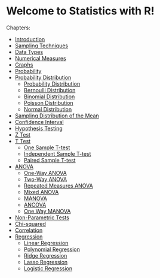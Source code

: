 # Welcome to Statistics with R!

Chapters:

-   [Introduction](chapters/Introduction)
-   [Sampling Techniques](chapters/Sampling-Techniques)
-   [Data Types](chapters/Data-Types)
-   [Numerical Measures](chapters/Numerical-Measures)
-   [Graphs](chapters/Plots-and-Charts)
-   [Probability](chapters/Probability)
-   [Probability Distribution](chapters/Probability-Distribution)
    -   [Probability
        Distribution](chapters/Probability-Distribution/Probability-Distribution)
    -   [Bernoulli
        Distribution](chapters/Probability-Distribution/Bernoulli-Distribution)
    -   [Binomial
        Distribution](chapters/Probability-Distribution/Binomial-Distribution)
    -   [Poisson
        Distribution](chapters/Probability-Distribution/Poisson-Distribution)
    -   [Normal
        Distribution](chapters/Probability-Distribution/Normal-Distribution)
-   [Sampling Distribution of the
    Mean](chapters/Sampling-Distribution-Mean)
-   [Confidence Interval](chapters/Confidence-Interval)
-   [Hypothesis Testing](chapters/Hypothesis-testing)
-   [Z Test](chapters/Z-Test)
-   [T Test](chapters/T-test)
    -   [One Sample T-test](chapters/T-test/One-Sample-Ttest)
    -   [Independent Sample
        T-test](chapters/T-test/Independent-Sample-Ttest)
    -   [Paired Sample T-test](chapters/T-test/Paired-Sample-Ttest)
-   [ANOVA](chapters/ANOVA)
    -   [One-Way ANOVA](chapters/ANOVA/One-Way-ANOVA)
    -   [Two-Way ANOVA](chapters/ANOVA/Two-Way-ANOVA)
    -   [Repeated Measures
        ANOVA](chapters/ANOVA/Repeated-Measures-ANOVA)
    -   [Mixed ANOVA](chapters/ANOVA/Mixed-ANOVA)
    -   [MANOVA](chapters/ANOVA/MANOVA)
    -   [ANCOVA](chapters/ANOVA/ANCOVA)
    -   [One Way MANOVA](chapters/ANOVA/One-Way-MANOVA)
-   [Non-Parametric Tests](chapters/Non-Parametric-Test)
-   [Chi-squared](chapters/Chi-squared)
-   [Correlation](chapters/Correlation)
-   [Regression](chapters/Regression)
    -   [Linear Regression](chapters/Regression/Linear-regression)
    -   [Polynomial
        Regression](chapters/Regression/Polynomial-regression)
    -   [Ridge Regression](chapters/Regression/Ridge-regression)
    -   [Lasso Regression](chapters/Regression/Lasso-regression)
    -   [Logistic Regression](chapters/Regression/Logistic-regression)
